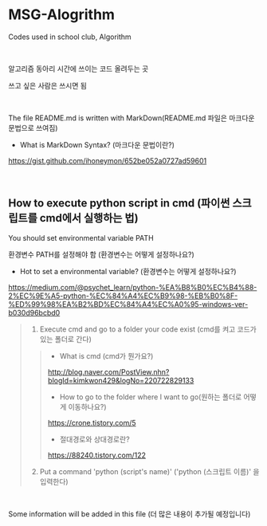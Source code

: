 # MSG-Alogrithm
Codes used in school club, Algorithm 

<br>

알고리즘 동아리 시간에 쓰이는 코드 올려두는 곳

쓰고 싶은 사람은 쓰시면 됨

<br>

The file README.md is written with MarkDown(README.md 파일은 마크다운 문법으로 쓰여짐)

- What is MarkDown Syntax? (마크다운 문법이란?)

https://gist.github.com/ihoneymon/652be052a0727ad59601

<br>

## How to execute python script in cmd (파이썬 스크립트를 cmd에서 실행하는 법)

You should set environmental variable PATH

환경변수 PATH를 설정해야 함 (환경변수는 어떻게 설정하나요?)

- Hot to set a environmental variable? (환경변수는 어떻게 설정하나요?)

https://medium.com/@psychet_learn/python-%EA%B8%B0%EC%B4%88-2%EC%9E%A5-python-%EC%84%A4%EC%B9%98-%EB%B0%8F-%ED%99%98%EA%B2%BD%EC%84%A4%EC%A0%95-windows-ver-b030d96bcbd0

>1. Execute cmd and go to a folder your code exist
>(cmd를 켜고 코드가 있는 폴더로 간다)
>
>>- What is cmd (cmd가 뭔가요?)
>>
>>http://blog.naver.com/PostView.nhn?blogId=kimkwon429&logNo=220722829133
>>
>>- How to go to the folder where I want to go(원하는 폴더로 어떻게 이동하나요?)
>>
>>https://crone.tistory.com/5
>>
>>- 절대경로와 상대경로란?
>>
>>https://88240.tistory.com/122
>
>2. Put a command 'python (script's name)'
>('python (스크립트 이름)' 을 입력한다)

<br>

Some information will be added in this file (더 많은 내용이 추가될 예정입니다)
